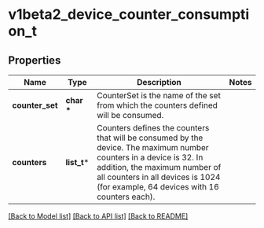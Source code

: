 # v1beta2_device_counter_consumption_t

## Properties
Name | Type | Description | Notes
------------ | ------------- | ------------- | -------------
**counter_set** | **char \*** | CounterSet is the name of the set from which the counters defined will be consumed. | 
**counters** | **list_t*** | Counters defines the counters that will be consumed by the device.  The maximum number counters in a device is 32. In addition, the maximum number of all counters in all devices is 1024 (for example, 64 devices with 16 counters each). | 

[[Back to Model list]](../README.md#documentation-for-models) [[Back to API list]](../README.md#documentation-for-api-endpoints) [[Back to README]](../README.md)


